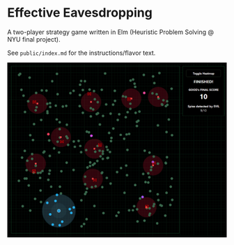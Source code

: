 # Effective Eavesdropping

A two-player strategy game written in Elm (Heuristic Problem Solving @ NYU final project). 

See `public/index.md` for the instructions/flavor text. 

![screenshot](public/screenshot.png)